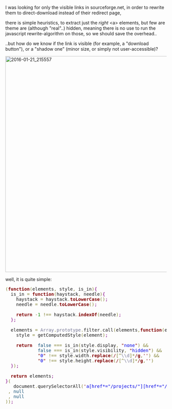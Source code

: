 I was looking for only the visible links in sourceforge.net,
in order to rewrite them to direct-download instead of their redirect page,

there is simple heuristics, to extract just the *right* &lt;a&gt; elements,
but few are theme are (although "real"..) hidden, meaning there is no use to run the javascript rewrite-algorithm on those, so we should save the overhead..

..but how do we know if the link is visible (for example, a "download button"),
or a "shadow one" (minor size, or simply not user-accessible)?

<img src="https://icompile.eladkarako.com/_uploads/2016/01/2016-01-21_215557.jpg" alt="2016-01-21_215557" width="974" height="675" class="alignnone size-full wp-image-4443" />

well, it is quite simple:

<pre><span style='color:#808030; '>(</span><span style='color:#800000; font-weight:bold; '>function</span><span style='color:#808030; '>(</span>elements<span style='color:#808030; '>,</span> style<span style='color:#808030; '>,</span> is_in<span style='color:#808030; '>)</span><span style='color:#800080; '>{</span>
  is_in <span style='color:#808030; '>=</span> <span style='color:#800000; font-weight:bold; '>function</span><span style='color:#808030; '>(</span>haystack<span style='color:#808030; '>,</span> needle<span style='color:#808030; '>)</span><span style='color:#800080; '>{</span>
    haystack <span style='color:#808030; '>=</span> haystack<span style='color:#808030; '>.</span><span style='color:#800000; font-weight:bold; '>toLowerCase</span><span style='color:#808030; '>(</span><span style='color:#808030; '>)</span><span style='color:#800080; '>;</span>
    needle <span style='color:#808030; '>=</span> needle<span style='color:#808030; '>.</span><span style='color:#800000; font-weight:bold; '>toLowerCase</span><span style='color:#808030; '>(</span><span style='color:#808030; '>)</span><span style='color:#800080; '>;</span>

    <span style='color:#800000; font-weight:bold; '>return</span> <span style='color:#808030; '>-</span><span style='color:#008c00; '>1</span> <span style='color:#808030; '>!==</span> haystack<span style='color:#808030; '>.</span><span style='color:#800000; font-weight:bold; '>indexOf</span><span style='color:#808030; '>(</span>needle<span style='color:#808030; '>)</span><span style='color:#800080; '>;</span>
  <span style='color:#800080; '>}</span><span style='color:#800080; '>;</span>

  elements <span style='color:#808030; '>=</span> <span style='color:#797997; '>Array</span><span style='color:#808030; '>.</span><span style='color:#797997; '>prototype</span><span style='color:#808030; '>.</span>filter<span style='color:#808030; '>.</span>call<span style='color:#808030; '>(</span>elements<span style='color:#808030; '>,</span><span style='color:#800000; font-weight:bold; '>function</span><span style='color:#808030; '>(</span>element<span style='color:#808030; '>)</span><span style='color:#800080; '>{</span>
    style <span style='color:#808030; '>=</span> getComputedStyle<span style='color:#808030; '>(</span>element<span style='color:#808030; '>)</span><span style='color:#800080; '>;</span>

    <span style='color:#800000; font-weight:bold; '>return</span>  <span style='color:#0f4d75; '>false</span> <span style='color:#808030; '>===</span> is_in<span style='color:#808030; '>(</span>style<span style='color:#808030; '>.</span>display<span style='color:#808030; '>,</span> <span style='color:#800000; '>"</span><span style='color:#0000e6; '>none</span><span style='color:#800000; '>"</span><span style='color:#808030; '>)</span> <span style='color:#808030; '>&amp;&amp;</span>
            <span style='color:#0f4d75; '>false</span> <span style='color:#808030; '>===</span> is_in<span style='color:#808030; '>(</span>style<span style='color:#808030; '>.</span>visibility<span style='color:#808030; '>,</span> <span style='color:#800000; '>"</span><span style='color:#0000e6; '>hidden</span><span style='color:#800000; '>"</span><span style='color:#808030; '>)</span> <span style='color:#808030; '>&amp;&amp;</span>
            <span style='color:#800000; '>"</span><span style='color:#0000e6; '>0</span><span style='color:#800000; '>"</span> <span style='color:#808030; '>!==</span> style<span style='color:#808030; '>.</span>width<span style='color:#808030; '>.</span><span style='color:#800000; font-weight:bold; '>replace</span><span style='color:#808030; '>(</span><span style='color:#800000; '>/</span><span style='color:#808030; '>[</span><span style='color:#808030; '>^</span><span style='color:#797997; '>\\d</span><span style='color:#808030; '>]</span><span style='color:#808030; '>*</span><span style='color:#800000; '>/</span><span style='color:#800000; font-weight:bold; '>g</span><span style='color:#808030; '>,</span><span style='color:#800000; '>'</span><span style='color:#800000; '>'</span><span style='color:#808030; '>)</span> <span style='color:#808030; '>&amp;&amp;</span>
            <span style='color:#800000; '>"</span><span style='color:#0000e6; '>0</span><span style='color:#800000; '>"</span> <span style='color:#808030; '>!==</span> style<span style='color:#808030; '>.</span>height<span style='color:#808030; '>.</span><span style='color:#800000; font-weight:bold; '>replace</span><span style='color:#808030; '>(</span><span style='color:#800000; '>/</span><span style='color:#808030; '>[</span><span style='color:#808030; '>^</span><span style='color:#797997; '>\\d</span><span style='color:#808030; '>]</span><span style='color:#808030; '>*</span><span style='color:#800000; '>/</span><span style='color:#800000; font-weight:bold; '>g</span><span style='color:#808030; '>,</span><span style='color:#800000; '>'</span><span style='color:#800000; '>'</span><span style='color:#808030; '>)</span>
  <span style='color:#800080; '>}</span><span style='color:#808030; '>)</span><span style='color:#800080; '>;</span>
  
  <span style='color:#800000; font-weight:bold; '>return</span> elements<span style='color:#800080; '>;</span>
<span style='color:#800080; '>}</span><span style='color:#808030; '>(</span>
   document<span style='color:#808030; '>.</span>querySelectorAll<span style='color:#808030; '>(</span><span style='color:#800000; '>'</span><span style='color:#0000e6; '>a[href*="/projects/"][href*="/files/"][href*="/download"]</span><span style='color:#800000; '>'</span><span style='color:#808030; '>)</span>
 <span style='color:#808030; '>,</span> <span style='color:#0f4d75; '>null</span>
 <span style='color:#808030; '>,</span> <span style='color:#0f4d75; '>null</span>
<span style='color:#808030; '>)</span><span style='color:#808030; '>)</span><span style='color:#800080; '>;</span>
</pre>